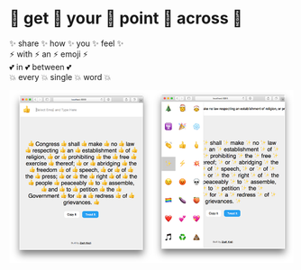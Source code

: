 # 👏 get 👏 your 👏 point 👏 across 👏

✨ share ✨ how ✨ you ✨ feel ✨
<br>⚡️ with ⚡️ an ⚡️ emoji ⚡️
<br>💕 in 💕 between 💕
<br>💥 every 💥 single 💥 word 💥

![](preview.png)
